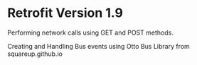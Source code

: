 # Retrofit Version 1.9

Performing network calls using GET and POST methods.

Creating and Handling Bus events using Otto Bus Library from squareup.github.io

